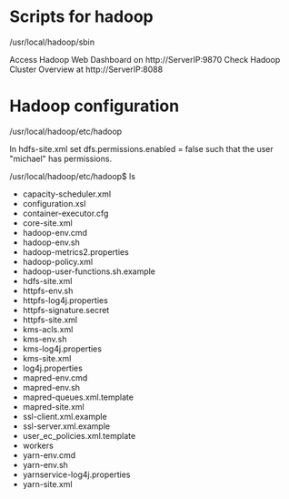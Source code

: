 # Scripts for hadoop
/usr/local/hadoop/sbin

Access Hadoop Web Dashboard on http://ServerIP:9870
Check Hadoop Cluster Overview at http://ServerIP:8088

# Hadoop configuration
/usr/local/hadoop/etc/hadoop

In hdfs-site.xml set dfs.permissions.enabled = false such that the user "michael" has permissions.

/usr/local/hadoop/etc/hadoop$ ls
* capacity-scheduler.xml
* configuration.xsl
* container-executor.cfg
* core-site.xml
* hadoop-env.cmd
* hadoop-env.sh
* hadoop-metrics2.properties
* hadoop-policy.xml
* hadoop-user-functions.sh.example
* hdfs-site.xml
* httpfs-env.sh
* httpfs-log4j.properties
* httpfs-signature.secret
* httpfs-site.xml
* kms-acls.xml
* kms-env.sh
* kms-log4j.properties
* kms-site.xml
* log4j.properties
* mapred-env.cmd
* mapred-env.sh
* mapred-queues.xml.template
* mapred-site.xml
* ssl-client.xml.example
* ssl-server.xml.example
* user_ec_policies.xml.template
* workers
* yarn-env.cmd
* yarn-env.sh
* yarnservice-log4j.properties
* yarn-site.xml


